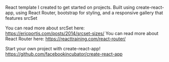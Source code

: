 React template I created to get started on projects. Built using create-react-app, using React Router, bootstrap for styling, and a responsive gallery that features srcSet

You can read more about srcSet here: https://ericportis.com/posts/2014/srcset-sizes/
You can read more about React Router here: https://reacttraining.com/react-router/

Start your own project with create-react-app! https://github.com/facebookincubator/create-react-app

